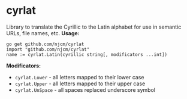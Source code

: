 # cyrlat
Library to translate the Cyrillic to the Latin alphabet for use in semantic URLs, file names, etc.
**Usage:**
```
go get github.com/njcm/cyrlat
import "github.com/njcm/cyrlat"
name := cyrlat.Latin(cyrillic string[, modificators ...int])
```
**Modificators:**
- `cyrlat.Lower` - all letters mapped to their lower case
- `cyrlat.Upper` - all letters mapped to their upper case
- `cyrlat.UnSpace` - all spaces replaced underscore symbol
